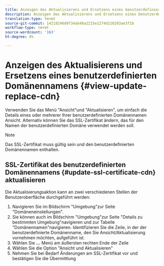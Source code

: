 ```yaml
---
title: Anzeigen des Aktualisierens und Ersetzens eines benutzerdefinierten Domänennamens
description: Anzeigen des Aktualisierens und Ersetzens eines benutzerdefinierten Domänennamens
translation-type: tm+mt
source-git-commit: 14218246d9f34ab48a2215e1274d210293ae3f1b
workflow-type: tm+mt
source-wordcount: '163'
ht-degree: 0%

---
```



# Anzeigen des Aktualisierens und Ersetzens eines benutzerdefinierten Domänennamens {#view-update-replace-cdn}

Verwenden Sie das Menü &quot;Ansicht&quot;und &quot;Aktualisieren&quot;, um einfach die Details eines oder mehrerer Ihrer benutzerdefinierten Domänennamen Ansicht.
Alternativ können Sie das SSL-Zertifikat ändern, das für den Namen der benutzerdefinierten Domäne verwendet werden soll.

>[!NOTE]
>Das SSL-Zertifikat muss gültig sein und den benutzerdefinierten Domänennamen enthalten.

## SSL-Zertifikat des benutzerdefinierten Domänennamens {#update-ssl-certificate-cdn} aktualisieren

Die Aktualisierungsaktion kann an zwei verschiedenen Stellen der Benutzeroberfläche durchgeführt werden:

1. Navigieren Sie im Bildschirm &quot;Umgebung&quot;zur Seite &quot;Domäneneinstellungen&quot;.
1. Sie können auch im Bildschirm &quot;Umgebung&quot;zur Seite &quot;Details zu bestimmten Umgebung&quot;navigieren und zur Tabelle &quot;Domänennamen&quot;navigieren.
Identifizieren Sie die Zeile, in der der benutzerdefinierte Domänenname, den Sie Ansicht/Aktualisierung vornehmen möchten, aufgeführt ist.
1. Wählen Sie **...** Menü am äußersten rechten Ende der Zeile
1. Wählen Sie die Option &quot;Ansicht und Aktualisieren&quot;
1. Nehmen Sie bei Bedarf Änderungen am SSL-Zertifikat vor und bestätigen Sie die Übermittlung

